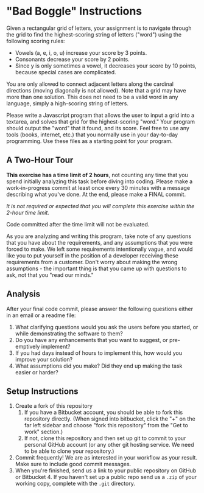 # "Bad Boggle" Instructions

Given a rectangular grid of letters, your assignment is to navigate through the grid to find the highest-scoring string of letters ("word") using the following scoring rules:

* Vowels (a, e, i, o, u) increase your score by 3 points.
* Consonants decrease your score by 2 points.
* Since y is only sometimes a vowel, it decreases your score by 10 points, because special cases are complicated.

You are only allowed to connect adjacent letters along the cardinal directions (moving diagonally is not allowed). Note that a grid may have more than one solution. This does not need to be a valid word in any language, simply a high-scoring string of letters.

Please write a Javascript program that allows the user to input a grid into a textarea, and solves that grid for the highest-scoring "word." Your program should output the "word" that it found, and its score. Feel free to use any tools (books, internet, etc.) that you normally use in your day-to-day programming. Use these files as a starting point for your program.

## A Two-Hour Tour

**This exercise has a time limit of 2 hours**, not counting any time that you spend initially analyzing this task before diving into coding. Please make a work-in-progress commit at least once every 30 minutes with a message describing what you've done. At the end, please make a FINAL commit. 

*It is not required or expected that you will complete this exercise within the 2-hour time limit.* 

Code committed after the time limit will not be evaluated.

As you are analyzing and writing this program, take note of any questions that you have about the requirements, and any assumptions that you were forced to make. We left some requirements intentionally vague, and would like you to put yourself in the position of a developer receiving these requirements from a customer. Don't worry about making the wrong assumptions - the important thing is that you came up with questions to ask, not that you "read our minds." 

## Analysis


After your final code commit, please answer the following questions either in an email or a readme file:

1. What clarifying questions would you ask the users before you started, or while demonstrating the software to them?
2. Do you have any enhancements that you want to suggest, or pre-emptively implement?
3. If you had days instead of hours to implement this, how would you improve your solution?
4. What assumptions did you make? Did they end up making the task easier or harder? 

## Setup Instructions

1. Create a fork of this repository
	1. If you have a Bitbucket account, you should be able to fork this repository directly. (When signed into bitbucket, click the "+" on the far left sidebar and choose "fork this repository" from the "Get to work" section.)
	2. If not, clone this repository and then set up git to commit to your personal GitHub account (or any other git hosting service. We need to be able to clone your repository.)
2. Commit frequently! We are as interested in your workflow as your result.  Make sure to include good commit messages. 
3. When you're finished, send us a link to your public repository on GitHub or Bitbucket
	4. If you haven't set up a public repo send us a `.zip` of your working copy, complete with the `.git` directory.  